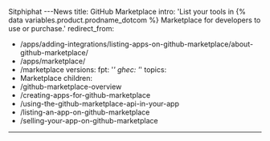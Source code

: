 Sitphiphat ---News
title: GitHub Marketplace
intro: 'List your tools in {% data variables.product.prodname_dotcom %} Marketplace for developers to use or purchase.'
redirect_from:
  - /apps/adding-integrations/listing-apps-on-github-marketplace/about-github-marketplace/
  - /apps/marketplace/
  - /marketplace
versions:
  fpt: '*'
  ghec: '*'
topics:
  - Marketplace
children:
  - /github-marketplace-overview
  - /creating-apps-for-github-marketplace
  - /using-the-github-marketplace-api-in-your-app
  - /listing-an-app-on-github-marketplace
  - /selling-your-app-on-github-marketplace
---

